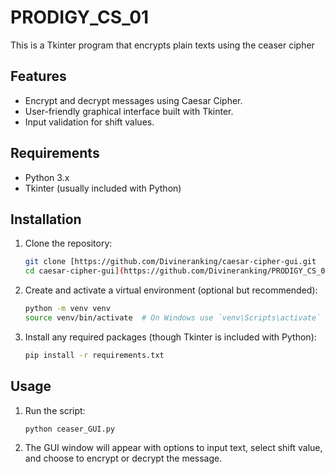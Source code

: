 # PRODIGY_CS_01
This is a Tkinter program that encrypts plain texts using the ceaser cipher
## Features
- Encrypt and decrypt messages using Caesar Cipher.
- User-friendly graphical interface built with Tkinter.
- Input validation for shift values.

## Requirements
- Python 3.x
- Tkinter (usually included with Python)

## Installation
1. Clone the repository:
    ```sh
    git clone [https://github.com/Divineranking/caesar-cipher-gui.git
    cd caesar-cipher-gui](https://github.com/Divineranking/PRODIGY_CS_01.git)
    ```

2. Create and activate a virtual environment (optional but recommended):
    ```sh
    python -m venv venv
    source venv/bin/activate  # On Windows use `venv\Scripts\activate`
    ```

3. Install any required packages (though Tkinter is included with Python):
    ```sh
    pip install -r requirements.txt
    ```

## Usage
1. Run the script:
    ```sh
    python ceaser_GUI.py
    ```

2. The GUI window will appear with options to input text, select shift value, and choose to encrypt or decrypt the message.
